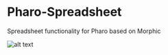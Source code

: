 # Pharo-Spreadsheet
Spreadsheet functionality for Pharo based on Morphic


![alt text](doc/screen.png "Screenshot")